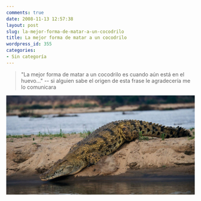 ```yaml
---
comments: true
date: 2008-11-13 12:57:38
layout: post
slug: la-mejor-forma-de-matar-a-un-cocodrilo
title: La mejor forma de matar a un cocodrilo
wordpress_id: 355
categories:
- Sin categoría
---
```


> "La mejor forma de matar a un cocodrilo es cuando aún está en el huevo..."
-- si alguien sabe el origen de esta frase le agradecería me lo comunicara

![](cocodrilo.jpg)

